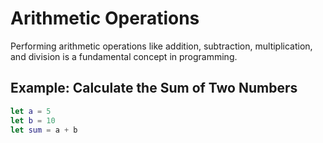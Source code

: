 # Arithmetic Operations

Performing arithmetic operations like addition, subtraction, multiplication, and division is a fundamental concept in programming.

## Example: Calculate the Sum of Two Numbers
```swift
let a = 5
let b = 10
let sum = a + b
```

